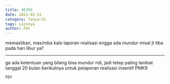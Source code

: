 ```yaml
---
title: 45393
date: 2021-02-22
category: Tanya-SC
tags: Lainnya
author: FDY
---
```


memastikan, mas/mba kalo laporan realisasi engga ada mundur misal jt tiba pada hari libur ya?

---

ga ada ketentuan yang bilang bisa mundur ndi, jadi tetep paling lambat tanggal 20 bulan berikutnya untuk pelaporan realisasi insentif PMK9

`FDY`
